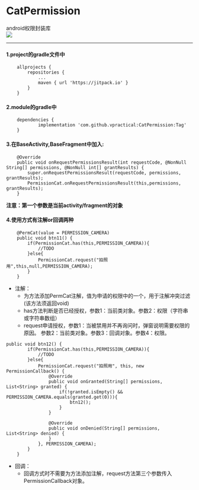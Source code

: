 # CatPermission
android权限封装库   
[![](https://jitpack.io/v/vpractical/CatPermission.svg)](https://jitpack.io/#vpractical/CatPermission)

---
#### 1.project的gradle文件中
```
	allprojects {
		repositories {
			...
			maven { url 'https://jitpack.io' }
		}
	}
```

#### 2.module的gradle中
```
	dependencies {
	        implementation 'com.github.vpractical:CatPermission:Tag'
	}

```

#### 3.在BaseActivity,BaseFragment中加入:
```
    @Override
    public void onRequestPermissionsResult(int requestCode, @NonNull String[] permissions, @NonNull int[] grantResults) {
        super.onRequestPermissionsResult(requestCode, permissions, grantResults);
        PermissionCat.onRequestPermissionsResult(this,permissions, grantResults);
    }
```
**注意：第一个参数是当前activity/fragment的对象**
#### 4.使用方式有注解or回调两种
```
    @PermCat(value = PERMISSION_CAMERA)
    public void btn11() {
        if(PermissionCat.has(this,PERMISSION_CAMERA)){
            //TODO
        }else{
            PermissionCat.request("拍照用",this,null,PERMISSION_CAMERA);
        }
    }
```
* 注解：
    * 为方法添加PermCat注解，值为申请的权限中的一个，用于注解冲突过滤(该方法须返回void)
    * has方法判断是否已经授权，参数1：当前类对象。参数2：权限（字符串或字符串数组）
    * request申请授权，参数1：当被禁用并不再询问时，弹窗说明需要权限的原因。
    参数2：当前类对象。参数3：回调对象。参数4：权限。

```
public void btn12() {
        if(PermissionCat.has(this,PERMISSION_CAMERA)){
            //TODO
        }else{
            PermissionCat.request("拍照用", this, new PermissionCallback() {
                @Override
                public void onGranted(String[] permissions, List<String> granted) {
                    if(!granted.isEmpty() && PERMISSION_CAMERA.equals(granted.get(0))){
                        btn12();
                    }
                }

                @Override
                public void onDenied(String[] permissions, List<String> denied) {
                }
            }, PERMISSION_CAMERA);
        }
    }
```
* 回调：
    * 回调方式时不需要为方法添加注解，request方法第三个参数传入PermissionCallback对象。
